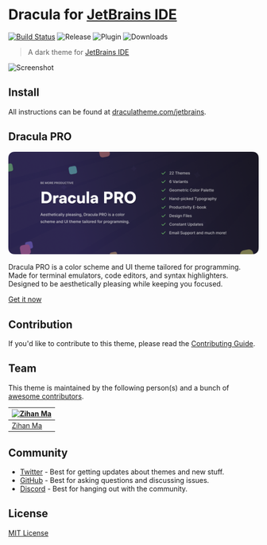 # Dracula for [JetBrains IDE](https://www.jetbrains.com/)

[![Build Status](https://dev.azure.com/draculatheme/dracula-theme/_apis/build/status/dracula.jetbrains?branchName=master)](https://dev.azure.com/draculatheme/dracula-theme/_build/latest?definitionId=2&branchName=master)
![Release](https://img.shields.io/github/release/WhiteVermouth/jetbrains-dracula.svg)
![Plugin](https://img.shields.io/jetbrains/plugin/v/com.vermouthx.idea.svg)
![Downloads](https://img.shields.io/jetbrains/plugin/d/com.vermouthx.idea.svg)

> A dark theme for [JetBrains IDE](https://www.jetbrains.com/)

![Screenshot](./screenshot.png)

## Install

All instructions can be found at [draculatheme.com/jetbrains](https://draculatheme.com/jetbrains).

## Dracula PRO

[![Dracula PRO](./docs/screenshots/dracula-pro.png)](https://draculatheme.com/pro)

Dracula PRO is a color scheme and UI theme tailored for programming. Made for terminal emulators, code editors, and
syntax highlighters. Designed to be aesthetically pleasing while keeping you focused.

[Get it now](https://draculatheme.com/pro)

## Contribution

If you'd like to contribute to this theme, please read the [Contributing Guide](./CONTRIBUTING.md).

## Team

This theme is maintained by the following person(s) and a bunch
of [awesome contributors](https://github.com/dracula/jetbrains/graphs/contributors).

| [![Zihan Ma](https://avatars.githubusercontent.com/u/13076049?v=3&s=70)](https://github.com/WhiteVermouth) |
| ---------------------------------------------------------------------------------------------------------- |
| [Zihan Ma](https://github.com/WhiteVermouth)                                                               |

## Community

- [Twitter](https://twitter.com/draculatheme) - Best for getting updates about themes and new stuff.
- [GitHub](https://github.com/dracula/dracula-theme/discussions) - Best for asking questions and discussing issues.
- [Discord](https://draculatheme.com/discord-invite) - Best for hanging out with the community.

## License

[MIT License](./LICENSE)
